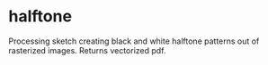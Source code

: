 # halftone
Processing sketch creating black and white halftone patterns out of rasterized images. Returns vectorized pdf.
